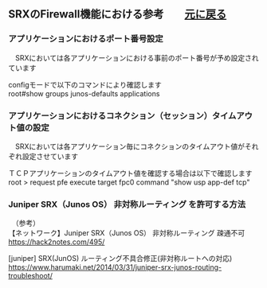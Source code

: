 ## SRXのFirewall機能における参考　　[元に戻る](./JunosSRX-Firewall-Basic.md) <br>
### アプリケーションにおけるポート番号設定
　SRXにおいては各アプリケーションにおける事前のポート番号が予め設定されています<br> 

 configモードで以下のコマンドにより確認します<br> 
root#show groups junos-defaults applications <br> 

### アプリケーションにおけるコネクション（セッション）タイムアウト値の設定
　SRXにおいては各アプリケーション毎にコネクションのタイムアウト値がそれぞれ設定させています
 
ＴＣＰアプリケーションのタイムアウト値を確認する場合は以下で確認します<br> 
root > request pfe execute target fpc0 command "show usp app-def tcp"<br> 


### Juniper SRX（Junos OS） 非対称ルーティング を許可する方法




　（参考）<br> 
【ネットワーク】Juniper SRX（Junos OS） 非対称ルーティング 疎通不可<br> 
 https://hack2notes.com/495/<br> 
 
[juniper] SRX(JunOS) ルーティング不具合修正(非対称ルートへの対応)<br> 
https://www.harumaki.net/2014/03/31/juniper-srx-junos-routing-troubleshoot/<br> 
  

